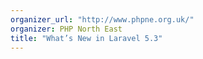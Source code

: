 ```yaml
---
organizer_url: "http://www.phpne.org.uk/"
organizer: PHP North East
title: "What’s New in Laravel 5.3"
---
```

